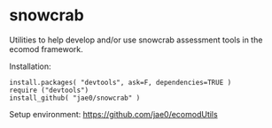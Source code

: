 # snowcrab 

Utilities to help develop and/or use snowcrab assessment tools in the ecomod framework.

Installation:

```
install.packages( "devtools", ask=F, dependencies=TRUE )   
require ("devtools")
install_github( "jae0/snowcrab" )
```

Setup environment: https://github.com/jae0/ecomodUtils



